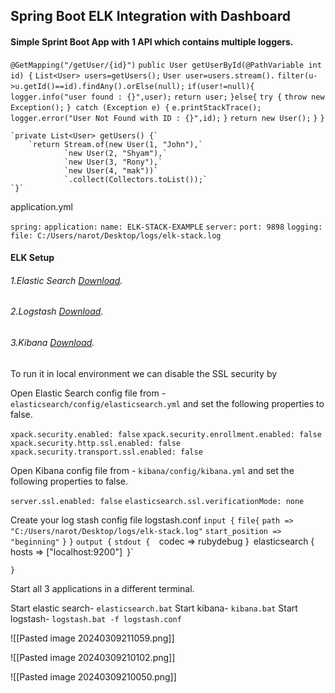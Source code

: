 
## Spring Boot ELK Integration with Dashboard


#### Simple Sprint Boot App with 1 API which contains multiple loggers. 

 `@GetMapping("/getUser/{id}")`
    `public User getUserById(@PathVariable int id) {`
		`List<User> users=getUsers();`
		`User user=users.stream().`
				`filter(u->u.getId()==id).findAny().orElse(null);`
		`if(user!=null){`
			`logger.info("user found : {}",user);`
			`return user;`
		`}else{`
			`try {`
				`throw new Exception();`
			`} catch (Exception e) {`
				`e.printStackTrace();`
				`logger.error("User Not Found with ID : {}",id);`
			`}`
			`return new User();`
		`}`
    `}`

    `private List<User> getUsers() {`
        `return Stream.of(new User(1, "John"),`
				`new User(2, "Shyam"),`
				`new User(3, "Rony"),`
				`new User(4, "mak"))`
				`.collect(Collectors.toList());`
    `}`


application.yml

`spring:`
  `application:`
    `name: ELK-STACK-EXAMPLE`
`server:`
  `port: 9898`
`logging:`
  `file: C:/Users/narot/Desktop/logs/elk-stack.log`


#### ELK Setup 
###### 1.Elastic Search [Download](https://www.elastic.co/downloads/elasticsearch).
###### 2.Logstash [Download](https://www.elastic.co/downloads/kibana).
###### 3.Kibana [Download](https://artifacts.elastic.co/downloads/logstash/logstash-7.6.2.zip).


To run it in local environment we can disable the SSL security by

Open Elastic Search config file from - `elasticsearch/config/elasticsearch.yml` and set the following properties to false. 

`xpack.security.enabled: false`
`xpack.security.enrollment.enabled: false`
`xpack.security.http.ssl.enabled: false`
`xpack.security.transport.ssl.enabled: false`

Open Kibana config file from - `kibana/config/kibana.yml` and set the following properties to false. 

`server.ssl.enabled: false`
`elasticsearch.ssl.verificationMode: none`



Create your log stash config file logstash.conf
`input {`
	`file{`
		`path => "C:/Users/narot/Desktop/logs/elk-stack.log"`
		`start_position => "beginning"`	
	`}`
`}`
`output {`
  `stdout { 
	  `codec => rubydebug
   }`
  `elasticsearch {` 
	`hosts => ["localhost:9200"]`
 `}`
  
`}`


Start all 3 applications in a different terminal.

Start elastic search- `elasticsearch.bat`
Start kibana- `kibana.bat` 
Start logstash-  `logstash.bat -f logstash.conf`

![[Pasted image 20240309211059.png]]

![[Pasted image 20240309210102.png]]


![[Pasted image 20240309210050.png]]

